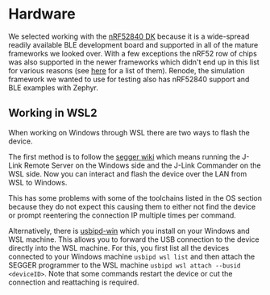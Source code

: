# Hardware

We selected working with the [nRF52840 DK](https://www.nordicsemi.com/Products/Development-hardware/nrf52840-dk) because it is a wide-spread readily available BLE development board and supported in all of the mature frameworks we looked over.
With a few exceptions the nRF52 row of chips was also supported in the newer frameworks which didn't end up in this list for various reasons (see [here](../os) for a list of them).
Renode, the simulation framework we wanted to use for testing also has nRF52840 support and BLE examples with Zephyr.

## Working in WSL2

When working on Windows through WSL there are two ways to flash the device.

The first method is to follow the [segger wiki](https://wiki.segger.com/WSL) which means running the  J-Link Remote Server on the Windows side and the J-Link Commander on the WSL side.
Now you can interact and flash the device over the LAN from WSL to Windows.

This has some problems with some of the toolchains listed in the OS section because they do not expect this causing them to either not find the device or prompt reentering the connection IP multiple times per command.

Alternatively, there is [usbipd-win](https://github.com/dorssel/usbipd-win/wiki/WSL-support) which you install on your Windows and WSL machine.
This allows you to forward the USB connection to the device directly into the WSL machine.
For this, you first list all the devices connected to your Windows machine `usbipd wsl list` and then attach the SEGGER programmer to the WSL machine `usbipd wsl attach --busid <deviceID>`.
Note that some commands restart the device or cut the connection and reattaching is required. 
